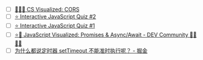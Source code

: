 * [ ]  [✋🏼🔥 CS Visualized: CORS](https://dev.to/lydiahallie/cs-visualized-cors-5b8h)
* [ ] [⭐️ Interactive JavaScript Quiz #2](https://dev.to/lydiahallie/interactive-javascript-quiz-2-4pi1)
* [ ] [⭐️ Interactive JavaScript Quiz #1](https://dev.to/lydiahallie/interactive-javascript-quiz-1-1flc)
* [ ] [⭐️🎀 JavaScript Visualized: Promises & Async/Await - DEV Community 👩‍💻👨‍💻](https://dev.to/lydiahallie/javascript-visualized-promises-async-await-5gke) 
* [ ] [为什么都说定时器 setTimeout 不能准时执行呢？ - 掘金](https://juejin.cn/post/6982081539249012766)
